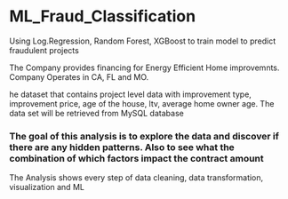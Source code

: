 # ML_Fraud_Classification
Using Log.Regression, Random Forest, XGBoost to train model to predict fraudulent projects


The Company provides financing for Energy Efficient Home improvemnts. Company Operates in CA, FL and MO.

he dataset that contains project level data with improvement type, improvement price, age of the house, ltv, average home owner age. 
The data set will be retrieved from MySQL database

### The goal of this analysis is to explore the data and discover if there are any hidden patterns. Also to see what the combination of which factors impact the contract amount

The Analysis  shows every step of data cleaning, data transformation, visualization and ML

